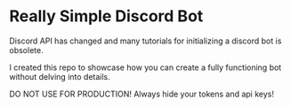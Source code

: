# Really Simple Discord Bot

Discord API has changed and many tutorials for initializing a discord bot is obsolete.

I created this repo to showcase how you can create a fully functioning bot without delving into details.

DO NOT USE FOR PRODUCTION! Always hide your tokens and api keys!
